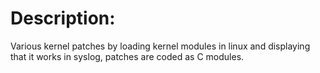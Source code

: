# Description:
Various kernel patches by loading kernel modules in linux and displaying that it works in syslog, patches are coded as C modules.